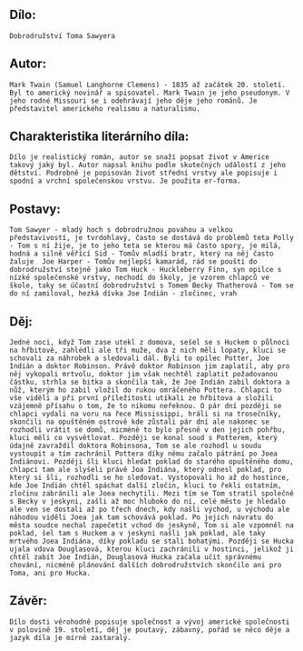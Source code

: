 ## Dílo:
`Dobrodružství Toma Sawyera`
## Autor:
`Mark Twain (Samuel Langhorne Clemens) - 1835 až začátek 20. století. Byl to americký novinář a spisovatel. Mark Twain je jeho pseudonym. V jeho rodné Missouri se i odehrávají jeho děje jeho románů. Je představitel amerického realismu a naturalismu.`
## Charakteristika literárního díla:
`Dílo je realistický román, autor se snaží popsat život v Americe takový jaký byl. Autor napsal knihu podle skutečných událostí z jeho dětství. Podrobně je popisován život střední vrstvy ale popisuje i spodní a vrchní společenskou vrstvu. Je použita er-forma.`
## Postavy:
`Tom Sawyer - mladý hoch s dobrodružnou povahou a velkou představivostí, je tvrdohlavý, často se dostává do problémů
teta Polly - Tom s ní žije, je to jeho teta se kterou má často spory, je milá, hodná a silně věřící
Sid - Tomův mladší bratr, který na něj často žaluje 
Joe Harper - Tomův nejlepší kamarád, rád se pouští do dobrodružství stejně jako Tom
Huck - Huckleberry Finn, syn opilce s nízké společenské vrstvy, nechodí do školy, je vzorem chlapců ve škole, taky se účastní dobrodružství s Tomem
Becky Thatherová - Tom se do ní zamiloval, hezká dívka
Joe Indián - zločinec, vrah`
## Děj:
`Jedné noci, když Tom zase utekl z domova, sešel se s Huckem o půlnoci na hřbitově, zahlédli ale tři muže, dva z nich měli lopaty, kluci se schovali za náhrobek a sledovali dál. Byli to opilec Potter, Joe Indián a doktor Robinson. Právě doktor Robinson jim zaplatil, aby pro něj vykopali mrtvolu, doktor jim však nechtěl zaplatit požadovanou částku, strhla se bitka a skončila tak, že Joe Indián zabil doktora a nůž, kterým ho zabil vložil do rukou omráčeného Pottera. Chlapci to vše viděli a při první příležitosti utíkali ze hřbitova a složili vzájemně přísahu o tom, že to nikomu neřeknou. O pár dní později se chlapci vydali na voru na řece Mississippi, hráli si na trosečníky, skončili na opuštěném ostrově kde zůstali pár dní ale nakonec se rozhodli vrátit se domů, nicméně to bylo přesně v den jejich pohřbu, kluci měli co vysvětlovat. Později se konal soud s Potterem, který údajně zavraždil doktora Robinsona, Tom se ale rozhodl u soudu vystoupit a tím zachránil Pottera díky němu začalo pátrání po Joea Indiánovi. Později šli kluci hledat poklad do starého opuštěného domu, chlapci tam ale slyšeli právě Joa Indiána, který odnesl poklad, pro který si šli, rozhodli se ho sledovat. Vystopovali ho až do hostince, kde Joe Indián chtěl spáchat další zločin, kluci to řekli ostatním, zločinu zabránili ale Joea nechytili. Mezi tím se Tom stratil společně s Becky v jeskyni, zašli až moc hluboko do ní, celé město je hledalo ale ven se dostali až po třech dnech, kdy našli východ, u východu ale náhodou viděli Joea jak tam schovává poklad. Po jejich návratu do města soudce nechal zapečetit vchod do jeskyně, Tom si ale vzpomněl na poklad, šel tam s Huckem a v jeskyni našli jak poklad, ale taky mrtvého Joea Indiána, díky pokladu se stali bohatými. Později se Hucka ujala vdova Douglasová, kterou kluci zachránili v hostinci, jelikož ji chtěl zabít Joe Indián, Douglasová Hucka začala učit správnému chování, nicméně plánování dalších dobrodružstvích skončilo ani pro Toma, ani pro Hucka.`
## Závěr:
`Dílo dosti věrohodně popisuje společnost a vývoj americké společnosti v polovině 19. století, děj je poutavý, zábavný, pořád se něco děje a jazyk díla je mírně zastaralý. `